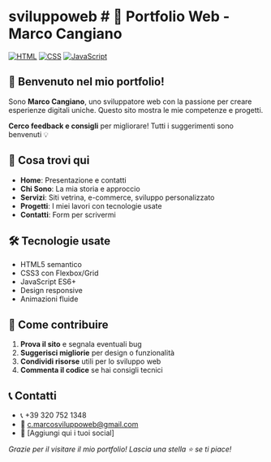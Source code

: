 # sviluppoweb # 🚀 Portfolio Web - Marco Cangiano

[![HTML](https://img.shields.io/badge/HTML5-E34F26?style=flat&logo=html5&logoColor=white)](https://developer.mozilla.org/en-US/docs/Web/HTML)
[![CSS](https://img.shields.io/badge/CSS3-1572B6?style=flat&logo=css3&logoColor=white)](https://developer.mozilla.org/en-US/docs/Web/CSS)
[![JavaScript](https://img.shields.io/badge/JavaScript-F7DF1E?style=flat&logo=javascript&logoColor=black)](https://developer.mozilla.org/en-US/docs/Web/JavaScript)

## 👋 Benvenuto nel mio portfolio!

Sono **Marco Cangiano**, uno sviluppatore web con la passione per creare esperienze digitali uniche. Questo sito mostra le mie competenze e progetti.

**Cerco feedback e consigli** per migliorare! Tutti i suggerimenti sono benvenuti 💡

## 🎯 Cosa trovi qui

- **Home**: Presentazione e contatti
- **Chi Sono**: La mia storia e approccio
- **Servizi**: Siti vetrina, e-commerce, sviluppo personalizzato
- **Progetti**: I miei lavori con tecnologie usate
- **Contatti**: Form per scrivermi

## 🛠️ Tecnologie usate

- HTML5 semantico
- CSS3 con Flexbox/Grid
- JavaScript ES6+
- Design responsive
- Animazioni fluide

## 🌟 Come contribuire

1. **Prova il sito** e segnala eventuali bug
2. **Suggerisci migliorie** per design o funzionalità
3. **Condividi risorse** utili per lo sviluppo web
4. **Commenta il codice** se hai consigli tecnici

## 📞 Contatti

- 📞 +39 320 752 1348
- 📧 c.marcosviluppoweb@gmail.com
- 🔗 [Aggiungi qui i tuoi social]


*Grazie per il visitare il mio portfolio! Lascia una stella ⭐ se ti piace!*
